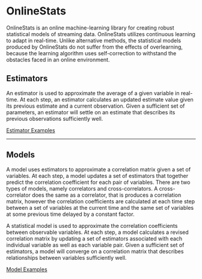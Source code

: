 # OnlineStats

OnlineStats is an online machine-learning library for creating robust statistical models of streaming data. OnlineStats utilizes continuous learning to adapt in real-time. Unlike alternative methods, the statistical models produced by OnlineStats do not suffer from the effects of overlearning, because the learning algorithm uses self-correction to withstand the obstacles faced in an online environment.

## Estimators

An estimator is used to approximate the average of a given variable in real-time. At each step, an estimator calculates an updated estimate value given its previous estimate and a current observation. Given a sufficient set of parameters, an estimator will settle on an estimate that describes its previous observations sufficiently well.

[Estimator Examples](https://github.com/CarsonScott/onlinestats/blob/master/ESTIMATOR_EXAMPLES.MD)

---

## Models

A model uses estimators to approximate a correlation matrix given a set of variables. At each step, a model updates a set of estimators that together predict the correlation coefficient for each pair of variables. There are two types of models, namely correlators and cross-correlators. A cross-correlator does the same as a correlator, that is produces a correlation matrix, however the correlation coefficients are calculated at each time step between a set of variables at the current time and the same set of variables at some previous time delayed by a constant factor.

A statistical model is used to approximate the correlation coefficients between observable variables. At each step, a model calculates a revised correlation matrix by updating a set of estimators associated with each individual variable as well as each variable pair. Given a sufficient set of estimators, a model will converge on a correlation matrix that describes relationships between variables sufficiently well.

[Model Examples](https://github.com/CarsonScott/onlinestats/blob/master/MODEL_EXAMPLES.MD)
